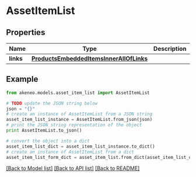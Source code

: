 # AssetItemList


## Properties
Name | Type | Description | Notes
------------ | ------------- | ------------- | -------------
**links** | [**ProductsEmbeddedItemsInnerAllOfLinks**](ProductsEmbeddedItemsInnerAllOfLinks.md) |  | [optional] 

## Example

```python
from akeneo.models.asset_item_list import AssetItemList

# TODO update the JSON string below
json = "{}"
# create an instance of AssetItemList from a JSON string
asset_item_list_instance = AssetItemList.from_json(json)
# print the JSON string representation of the object
print AssetItemList.to_json()

# convert the object into a dict
asset_item_list_dict = asset_item_list_instance.to_dict()
# create an instance of AssetItemList from a dict
asset_item_list_form_dict = asset_item_list.from_dict(asset_item_list_dict)
```
[[Back to Model list]](../README.md#documentation-for-models) [[Back to API list]](../README.md#documentation-for-api-endpoints) [[Back to README]](../README.md)


